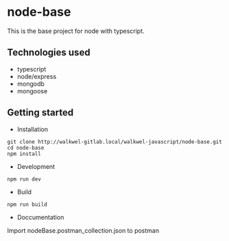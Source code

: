# node-base
This is the base project for node with typescript.

## Technologies used
- typescript
- node/express
- mongodb
- mongoose


## Getting started

- Installation

```
git clone http://walkwel-gitlab.local/walkwel-javascript/node-base.git
cd node-base
npm install

```

- Development

```
npm run dev

```
- Build

```
npm run build

```

- Doccumentation

Import nodeBase.postman_collection.json to postman 